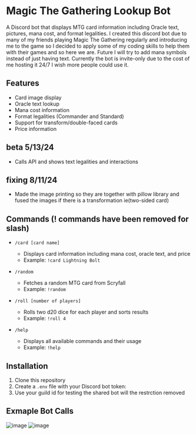 # Magic The Gathering Lookup Bot

A Discord bot that displays MTG card information including Oracle text, pictures, mana cost, and format legalities. I created this discord bot due to many of my friends playing Magic The Gathering regularly and introducing me to the game so I decided to apply some of my coding skills to help them with their games and so here we are.
Future I will try to add mana symbols instead of just having text.
Currently the bot is invite-only due to the cost of me hosting it 24/7 I wish more people could use it.
## Features

- Card image display
- Oracle text lookup
- Mana cost information
- Format legalities (Commander and Standard)
- Support for transform/double-faced cards
- Price information
## beta 5/13/24
- Calls API and shows text legalities and interactions

## fixing 8/11/24
- Made the image printing so they are together with pillow library and fused the images if there is a transformation ie(two-sided card)

## Commands (! commands have been removed for slash)

* `/card [card name]`
  * Displays card information including mana cost, oracle text, and price
  * Example: `!card Lightning Bolt`

* `/random`
  * Fetches a random MTG card from Scryfall
  * Example: `!random`

* `/roll [number of players]`
  * Rolls two d20 dice for each player and sorts results
  * Example: `!roll 4`

* `/help`
  * Displays all available commands and their usage
  * Example: `!help`

## Installation

1. Clone this repository
2. Create a `.env` file with your Discord bot token:
3. Use your guild id for testing the shared bot will the restrction removed

## Exmaple Bot Calls
![image](https://github.com/user-attachments/assets/bfd51caa-9790-4478-8f39-306dab1a9e9a)
![image](https://github.com/user-attachments/assets/6c4ec72f-9c80-4bcc-ad65-dd2bd12aab70)


